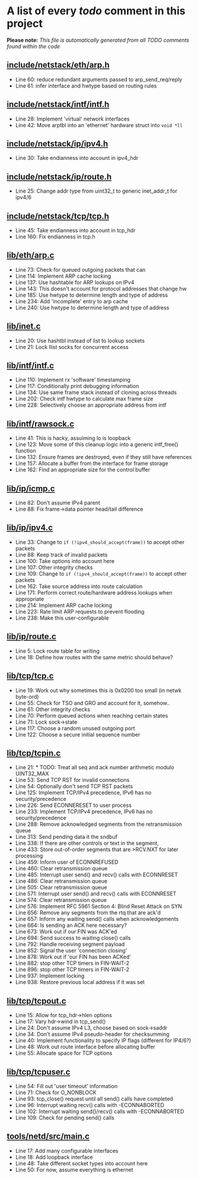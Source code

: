 # A list of every _todo_ comment in this project
**Please note:** _This file is automatically generated from all TODO comments found within the code_
## [include/netstack/eth/arp.h](include/netstack/eth/arp.h)
  - Line 60: reduce redundant arguments passed to arp_send_req/reply
  - Line 61: infer interface and hwtype based on routing rules

## [include/netstack/intf/intf.h](include/netstack/intf/intf.h)
  - Line 28: Implement 'virtual' network interfaces
  - Line 42: Move arptbl into an 'ethernet' hardware struct into `void *ll`

## [include/netstack/ip/ipv4.h](include/netstack/ip/ipv4.h)
  - Line 30: Take endianness into account in ipv4_hdr

## [include/netstack/ip/route.h](include/netstack/ip/route.h)
  - Line 25: Change addr type from uint32_t to generic inet_addr_t for ipv4/6

## [include/netstack/tcp/tcp.h](include/netstack/tcp/tcp.h)
  - Line 45: Take endianness into account in tcp_hdr
  - Line 160: Fix endianness in tcp.h

## [lib/eth/arp.c](lib/eth/arp.c)
  - Line 73: Check for queued outgoing packets that can
  - Line 114: Implement ARP cache locking
  - Line 137: Use hashtable for ARP lookups on IPv4
  - Line 143: This doesn't account for protocol addresses that change hw
  - Line 185: Use hwtype to determine length and type of address
  - Line 234: Add 'incomplete' entry to arp cache
  - Line 240: Use hwtype to determine length and type of address

## [lib/inet.c](lib/inet.c)
  - Line 20: Use hashtbl instead of list to lookup sockets
  - Line 21: Lock llist socks for concurrent access

## [lib/intf/intf.c](lib/intf/intf.c)
  - Line 110: Implement rx 'software' timestamping
  - Line 117: Conditionally print debugging information
  - Line 134: Use same frame stack instead of cloning across threads
  - Line 202: Check intf hwtype to calculate max frame size
  - Line 228: Selectively choose an appropriate address from intf

## [lib/intf/rawsock.c](lib/intf/rawsock.c)
  - Line 41: This is hacky, assuiming lo is loopback
  - Line 123: Move some of this cleanup logic into a generic intf_free() function
  - Line 132: Ensure frames are destroyed, even if they still have references
  - Line 157: Allocate a buffer from the interface for frame storage
  - Line 162: Find an appropriate size for the control buffer

## [lib/ip/icmp.c](lib/ip/icmp.c)
  - Line 82: Don't assume IPv4 parent
  - Line 88: Fix frame->data pointer head/tail difference

## [lib/ip/ipv4.c](lib/ip/ipv4.c)
  - Line 33: Change to `if (!ipv4_should_accept(frame))` to accept other packets
  - Line 88: Keep track of invalid packets
  - Line 100: Take options into account here
  - Line 107: Other integrity checks
  - Line 109: Change to `if (!ipv4_should_accept(frame))` to accept other packets
  - Line 162: Take source address into route calculation
  - Line 171: Perform correct route/hardware address lookups when appropriate
  - Line 214: Implement ARP cache locking
  - Line 223: Rate limit ARP requests to prevent flooding
  - Line 238: Make this user-configurable

## [lib/ip/route.c](lib/ip/route.c)
  - Line 5: Lock route table for writing
  - Line 18: Define how routes with the same metric should behave?

## [lib/tcp/tcp.c](lib/tcp/tcp.c)
  - Line 19: Work out why sometimes this is 0x0200 too small (in netwk byte-ord)
  - Line 55: Check for TSO and GRO and account for it, somehow..
  - Line 61: Other integrity checks
  - Line 70: Perform queued actions when reaching certain states
  - Line 71: Lock sock->state
  - Line 117: Choose a random unused outgoing port
  - Line 122: Choose a secure initial sequence number

## [lib/tcp/tcpin.c](lib/tcp/tcpin.c)
  - Line 21: * TODO: Treat all seq and ack number arithmetic modulo UINT32_MAX
  - Line 53: Send TCP RST for invalid connections
  - Line 54: Optionally don't send TCP RST packets
  - Line 125: Implement TCP/IPv4 precedence, IPv6 has no security/precedence
  - Line 226: Send ECONNERESET to user process
  - Line 233: Implement TCP/IPv4 precedence, IPv6 has no security/precedence
  - Line 288: Remove acknowledged segments from the retransmission queue
  - Line 313: Send pending data it the sndbuf
  - Line 338: If there are other controls or text in the segment,
  - Line 433: Store out-of-order segments that are >RCV.NXT for later processing
  - Line 459: Inform user of ECONNREFUSED
  - Line 460: Clear retransmission queue
  - Line 485: Interrupt user send() and recv() calls with ECONNRESET
  - Line 486: Clear retransmission queue
  - Line 505: Clear retransmission queue
  - Line 571: Interrupt user send() and recv() calls with ECONNRESET
  - Line 574: Clear retransmission queue
  - Line 576: Implement RFC 5961 Section 4: Blind Reset Attack on SYN
  - Line 656: Remove any segments from the rtq that are ack'd
  - Line 657: Inform any waiting send() calls when acknowledgements
  - Line 664: Is sending an ACK here necessary?
  - Line 673: Work out if our FIN was ACK'ed
  - Line 694: Send success to waiting close() calls
  - Line 792: Handle receiving segment payload
  - Line 852: Signal the user 'connection closing'
  - Line 878: Work out if 'our FIN has been ACKed'
  - Line 882: stop other TCP timers in FIN-WAIT-2
  - Line 896: stop other TCP timers in FIN-WAIT-2
  - Line 937: Implement locking
  - Line 938: Restore previous local address if it was set

## [lib/tcp/tcpout.c](lib/tcp/tcpout.c)
  - Line 15: Allow for tcp_hdr->hlen options
  - Line 17: Vary hdr->wind in tcp_send()
  - Line 24: Don't assume IPv4 L3, choose based on sock->saddr
  - Line 34: Don't assume IPv4 pseudo-header for checksumming
  - Line 40: Implement functionality to specify IP flags (different for IP4/6?)
  - Line 48: Work out route interface before allocating buffer
  - Line 55: Allocate space for TCP options

## [lib/tcp/tcpuser.c](lib/tcp/tcpuser.c)
  - Line 54: Fill out 'user timeout' information
  - Line 71: Check for O_NONBLOCK
  - Line 93: tcp_close() request until all send() calls have completed
  - Line 96: Interrupt waiting recv() calls with -ECONNABORTED
  - Line 102: Interrupt waiting send()/recv() calls with -ECONNABORTED
  - Line 109: Check for pending send() calls

## [tools/netd/src/main.c](tools/netd/src/main.c)
  - Line 17: Add many configurable interfaces
  - Line 18: Add loopback interface
  - Line 48: Take different socket types into account here
  - Line 50: For now, assume everything is ethernet
